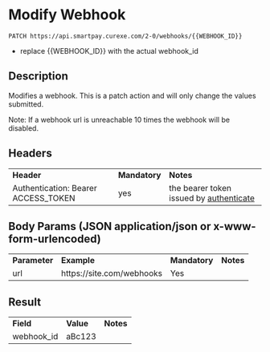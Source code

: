 # Modify Webhook

~~~
PATCH https://api.smartpay.curexe.com/2-0/webhooks/{{WEBHOOK_ID}}
~~~
* replace {{WEBHOOK_ID}} with the actual webhook_id

## Description

Modifies a webhook.  This is a patch action and will only change the values submitted.

Note: If a webhook url is unreachable 10 times the webhook will be disabled.

## Headers

<table>
  <tr>
    <td><b>Header</b></td>
    <td><b>Mandatory</b></td>
    <td><b>Notes</b></td>
  </tr>
  <tr>
    <td>Authentication: Bearer ACCESS_TOKEN</td>
    <td>yes</td>
    <td>the bearer token issued by <a href="..\authenticate\authenticate.md">authenticate</a></td>
  </tr>
</table>

## Body Params (JSON application/json or x-www-form-urlencoded)

<table>
  <tr>
    <td><b>Parameter</b></td>
    <td><b>Example</b></td>
    <td><b>Mandatory</b></td>
    <td><b>Notes</b></td>
  </tr>
  <tr>
    <td>url</td>
    <td>https://site.com/webhooks</td>
    <td>Yes</td>
    <td></td>
  </tr>
</table>

## Result

<table>
  <tr>
    <td><b>Field</b></td>
    <td><b>Value</b></td>
    <td><b>Notes</b></td>
  </tr>
  <tr>
    <td>webhook_id</td>
    <td>aBc123</td>
    <td></td>
  </tr>
</table>
